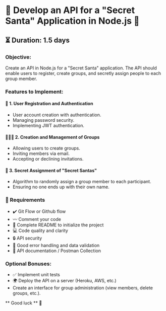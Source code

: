 # 🎄 Develop an API for a "Secret Santa" Application in Node.js 🎁

## ⏳ Duration: 1.5 days

### Objective:
Create an API in Node.js for a "Secret Santa" application. 
The API should enable users to register, create groups, and secretly assign people to each group member.

### Features to Implement:

#### 👤 1. User Registration and Authentication
   - User account creation with authentication.
   - Managing password security.
   - Implementing JWT authentication.

#### 🧑‍🤝‍🧑 2. Creation and Management of Groups
   - Allowing users to create groups.
   - Inviting members via email.
   - Accepting or declining invitations.

#### 🎅 3. Secret Assignment of "Secret Santas"
   - Algorithm to randomly assign a group member to each participant.
   - Ensuring no one ends up with their own name.

### :red_circle: Requirements
- :heavy_check_mark: Git Flow or Github flow
- 〰️ Comment your code
- 💯 Complete README to initialize the project
- 💻 Code quality and clarity
- 🔒 API security
- 🚫 Good error handling and data validation
- 📄 API documentation / Postman Collection

### Optional Bonuses:
- ✅ Implement unit tests
- 🌍 Deploy the API on a server (Heroku, AWS, etc.)
- Create an interface for group administration (view members, delete groups, etc.).

** Good luck ** 🚀